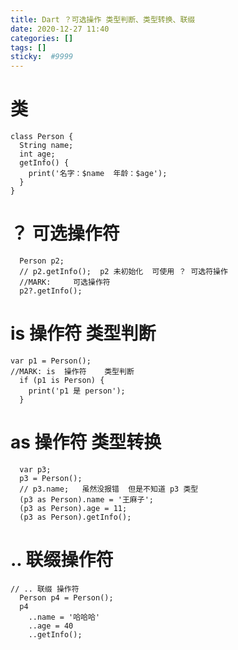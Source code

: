 ```yaml
---
title: Dart ？可选操作 类型判断、类型转换、联缀
date: 2020-12-27 11:40
categories: []
tags: []
sticky:  #9999
---
```


# 类
```
class Person {
  String name;
  int age;
  getInfo() {
    print('名字：$name  年龄：$age');
  }
}
```
# ？ 可选操作符
```
  Person p2;
  // p2.getInfo();  p2 未初始化  可使用 ？ 可选符操作
  //MARK:     可选操作符
  p2?.getInfo();
```

# is 操作符 类型判断
```
var p1 = Person();
//MARK: is  操作符    类型判断
  if (p1 is Person) {
    print('p1 是 person');
  }
```

# as 操作符 类型转换
```
  var p3;
  p3 = Person();
  // p3.name;   虽然没报错  但是不知道 p3 类型
  (p3 as Person).name = '王麻子';
  (p3 as Person).age = 11;
  (p3 as Person).getInfo();
```

# .. 联缀操作符
```
// .. 联缀 操作符
  Person p4 = Person();
  p4
    ..name = '哈哈哈'
    ..age = 40
    ..getInfo();
```